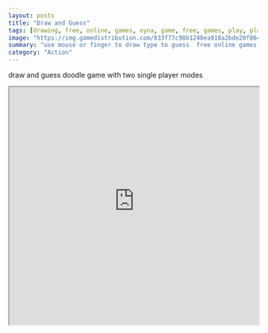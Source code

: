 ```yaml
---
layout: posts
title: "Draw and Guess"
tags: [drawing, free, online, games, oyna, game, free, games, play, play, games]
image: "https://img.gamedistribution.com/833f77c98b1248ea918a2bde20f864bc-512x512.jpeg"
summary: "use mouse or finger to draw type to guess  free online games oyna game free games play play games"
category: "Action"
---
```


draw and guess doodle game with two single player modes

<iframe width="100%" height="480px;" src="https://html5.gamedistribution.com/833f77c98b1248ea918a2bde20f864bc/"></iframe>